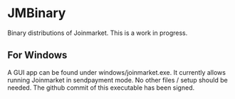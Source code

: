 # JMBinary

Binary distributions of Joinmarket. This is a work in progress.

## For Windows

A GUI app can be found under windows/joinmarket.exe. It currently allows running Joinmarket in sendpayment mode. No other files / setup should be needed.
The github commit of this executable has been signed.